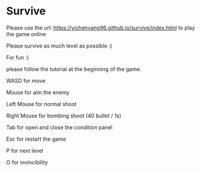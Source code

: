 # Survive

Please use the url: https://yichenyang96.github.io/survive/index.html to play the game online

Please survive as much level as possible :)

For fun :)

please follow the tutorial at the beginning of the game.

WASD for move

Mouse for aim the enemy

Left Mouse for normal shoot

Right Mouse for bombing shoot (40 bullet / 1s)

Tab for open and close the condition panel

Esc for restart the game

P for next level

O for invincibility


